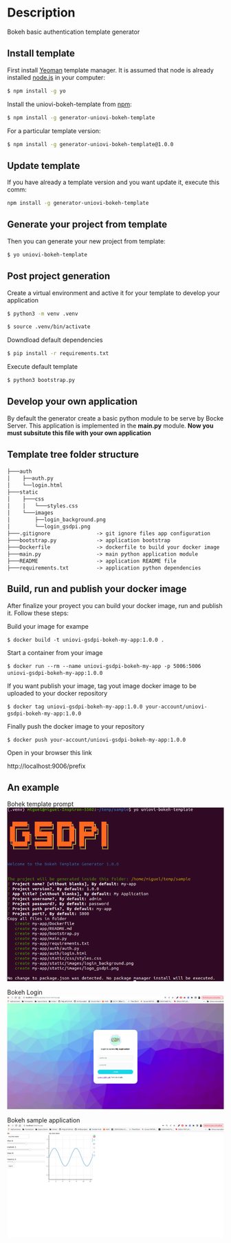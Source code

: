 # Description
Bokeh basic authentication template generator 

## Install template

First install [Yeoman](http://yeoman.io) template manager. It is assumed that node is already installed [node.js](https://nodejs.org/) in your computer:

```bash
$ npm install -g yo
```

Install the uniovi-bokeh-template from [npm](https://www.npmjs.com/):

```bash
$ npm install -g generator-uniovi-bokeh-template
```

For a particular template version:

```bash
$ npm install -g generator-uniovi-bokeh-template@1.0.0
```
## Update template

If you have already a template version and you want update it, execute this comm:

```bash
npm install -g generator-uniovi-bokeh-template
```

## Generate your project from template

Then you can generate your new project from template:

```bash
$ yo uniovi-bokeh-template
```

## Post project generation

Create a virtual environment and active it for your template to develop your application

```bash
$ python3 -m venv .venv
```

```bash
$ source .venv/bin/activate
```

Downdload default dependencies
```bash
$ pip install -r requirements.txt
```

Execute default template
```bash
$ python3 bootstrap.py
```
## Develop your own application

By default the generator create a basic python module to be serve by Bocke Server. This application is implemented in the **main.py** module. **Now you must subsitute this file with your own application**

## Template tree folder structure

```text
├───auth
│    ├──auth.py
│    └──login.html
├───static
│    ├───css
│    │   └───styles.css
│    └───images
│        ├──login_background.png
│        └──login_gsdpi.png
├───.gitignore               -> git ignore files app configuration
├───bootstrap.py             -> application bootstrap
├───Dockerfile               -> dockerfile to build your docker image
├───main.py                  -> main python application module
├───README                   -> application README file
├───requirements.txt         -> application python dependencies
```

## Build, run and publish your docker image

After finalize your proyect you can build your docker image, run and publish it. Follow these steps:

Build your image for exampe

```
$ docker build -t uniovi-gsdpi-bokeh-my-app:1.0.0 .
```

Start a container from your image

```
$ docker run --rm --name uniovi-gsdpi-bokeh-my-app -p 5006:5006 uniovi-gsdpi-bokeh-my-app:1.0.0
```

If you want publish your image, tag yout image docker image to be uploaded to your docker repository

```
$ docker tag uniovi-gsdpi-bokeh-my-app:1.0.0 your-account/uniovi-gsdpi-bokeh-my-app:1.0.0
```

Finally push the docker image to your repository

```
$ docker push your-account/uniovi-gsdpi-bokeh-my-app:1.0.0
```

Open in your browser this link

http://localhost:9006/prefix

## An example
Bohek template prompt
![bokeh-template-prompt](https://github.com/AVIB-project/uniovi-gsdpi-bokeh-template-generator/blob/main/images/bokeh_template_prompt.png "bokeh-template-prompt")

Bokeh Login
![bokeh-login](https://github.com/AVIB-project/uniovi-gsdpi-bokeh-template-generator/blob/main/images/bokeh_login.png "bokeh-login")

Bokeh sample application
![bokeh-application](https://github.com/AVIB-project/uniovi-gsdpi-bokeh-template-generator/blob/main/images/bokeh_application.png "bokeh-application")